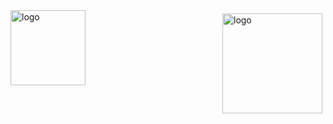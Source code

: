 <img src="https://github-readme-stats.vercel.app/api?username=haifangong&show_icons=true" alt="logo" height="160" align="right" style="margin: 5px; margin-bottom: 20px;" />

<img src="https://github-profile-trophy.vercel.app/?username=haifangong&theme=flat" alt="logo" height="120" align="center" style="margin: auto; margin-bottom: 20px;" />
